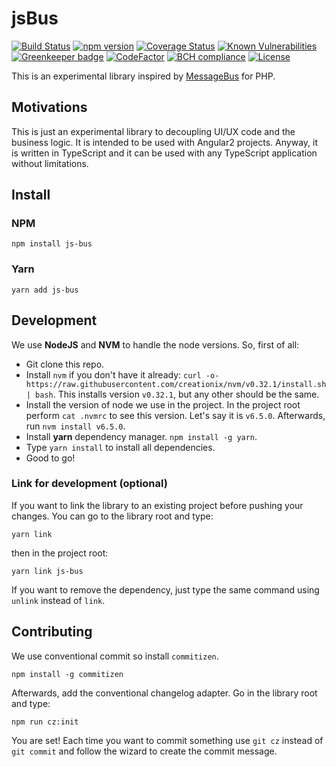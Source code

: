# jsBus
[![Build Status](https://travis-ci.org/tafax/js-bus.svg?branch=master)](https://travis-ci.org/tafax/js-bus)
[![npm version](https://badge.fury.io/js/js-bus.svg)](https://badge.fury.io/js/js-bus)
[![Coverage Status](https://coveralls.io/repos/github/tafax/js-bus/badge.svg?branch=master)](https://coveralls.io/github/tafax/js-bus?branch=master)
[![Known Vulnerabilities](https://snyk.io/test/github/tafax/js-bus/badge.svg?targetFile=package.json)](https://snyk.io/test/github/tafax/js-bus?targetFile=package.json)
[![Greenkeeper badge](https://badges.greenkeeper.io/tafax/js-bus.svg)](https://greenkeeper.io/)
[![CodeFactor](https://www.codefactor.io/repository/github/tafax/js-bus/badge)](https://www.codefactor.io/repository/github/tafax/js-bus)
[![BCH compliance](https://bettercodehub.com/edge/badge/tafax/js-bus?branch=devel)](https://bettercodehub.com/)
[![License](https://img.shields.io/npm/l/js-bus.svg)](https://www.npmjs.com/package/js-bus)

This is an experimental library inspired by [MessageBus](https://github.com/SimpleBus/MessageBus) for PHP.

## Motivations

This is just an experimental library to decoupling UI/UX code and the business logic. It is intended to be used with Angular2 projects.
Anyway, it is written in TypeScript and it can be used with any TypeScript application without limitations.

## Install

### NPM
```
npm install js-bus
```

### Yarn
```
yarn add js-bus
```

## Development

We use **NodeJS** and **NVM** to handle the node versions. So, first of all:

* Git clone this repo.
* Install `nvm` if you don't have it already: `curl -o- https://raw.githubusercontent.com/creationix/nvm/v0.32.1/install.sh | bash`.
This installs version `v0.32.1`, but any other should be the same.
* Install the version of node we use in the project. In the project root perform `cat .nvmrc` to see this version.
Let's say it is `v6.5.0`. Afterwards, run `nvm install v6.5.0`.
* Install **yarn** dependency manager. `npm install -g yarn`.
* Type `yarn install` to install all dependencies.
* Good to go!

### Link for development (optional)

If you want to link the library to an existing project before pushing your changes.
You can go to the library root and type:
```
yarn link
```
then in the project root:
```
yarn link js-bus
```
If you want to remove the dependency, just type the same command using `unlink` instead of `link`.

## Contributing

We use conventional commit so install `commitizen`.
```
npm install -g commitizen
```
Afterwards, add the conventional changelog adapter. Go in the library root and type:
```
npm run cz:init
```

You are set! Each time you want to commit something use `git cz` instead of
`git commit` and follow the wizard to create the commit message.
